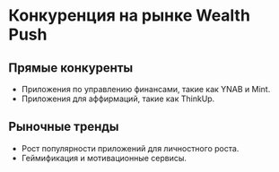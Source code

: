 # Конкуренция на рынке Wealth Push

## Прямые конкуренты
- Приложения по управлению финансами, такие как YNAB и Mint.
- Приложения для аффирмаций, такие как ThinkUp.

## Рыночные тренды
- Рост популярности приложений для личностного роста.
- Геймификация и мотивационные сервисы.